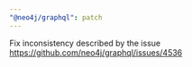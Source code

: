 ```yaml
---
"@neo4j/graphql": patch
---
```


Fix inconsistency described by the issue https://github.com/neo4j/graphql/issues/4536
